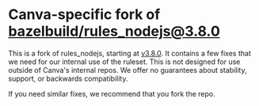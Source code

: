 # Canva-specific fork of [bazelbuild/rules_nodejs@3.8.0](https://github.com/bazelbuild/rules_nodejs/tree/3.8.0)

This is a fork of rules_nodejs, starting at [v3.8.0](https://github.com/bazelbuild/rules_nodejs/tree/3.8.0). It contains a few fixes that we need for our internal use of the ruleset. This is not designed for use outside of Canva's internal repos. We offer no guarantees about stability, support, or backwards compatibility.

If you need similar fixes, we recommend that you fork the repo.
